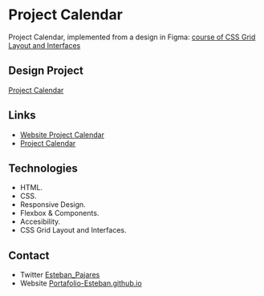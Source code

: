 # Project Calendar

Project Calendar, implemented from a design in Figma: [course of CSS Grid Layout and Interfaces](https://leonidasesteban.com/cursos/css-grid-layout-interfaces)

## Design Project

[Project Calendar](./design/Calendario.jpg)

## Links

- [Website Project Calendar](https://estebanpajares.github.io/calendar/)
- [Project Calendar](https://leonidasesteban.com/proyectos/calendario)

## Technologies

- HTML.
- CSS.
- Responsive Design.
- Flexbox & Components.
- Accesibility.
- CSS Grid Layout and Interfaces.

## Contact

- Twitter [Esteban_Pajares](https://twitter.com/Esteban_Pajares)
- Website [Portafolio-Esteban.github.io](https://estebanpajares.github.io/Portafolio-Esteban.github.io/)
